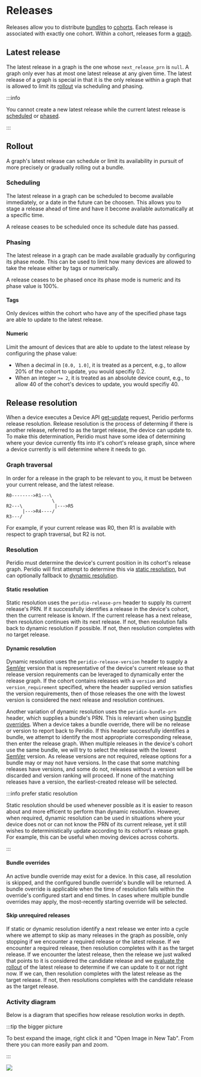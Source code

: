 # Releases

Releases allow you to distribute [bundles](/platform/reference/bundles.md) to [cohorts](/platform/reference/cohorts.md). Each release is associated with exactly one cohort. Within a cohort, releases form a [graph](/platform/reference/cohorts.md#release-graph).

## Latest release

The latest release in a graph is the one whose `next_release_prn` is `null`. A graph only ever has at most one latest release at any given time. The latest release of a graph is special in that it is the only release within a graph that is allowed to limit its [rollout](#rollout) via scheduling and phasing.

:::info

You cannot create a new latest release while the current latest release is [scheduled](#scheduling) or [phased](#phasing).

:::

## Rollout

A graph's latest release can schedule or limit its availability in pursuit of more precisely or gradually rolling out a bundle.

### Scheduling

The latest release in a graph can be scheduled to become available immediately, or a date in the future can be choosen. This allows you to stage a release ahead of time and have it become available automatically at a specific time.

A release ceases to be scheduled once its schedule date has passed.

### Phasing

The latest release in a graph can be made available gradually by configuring its phase mode. This can be used to limit how many devices are allowed to take the release either by tags or numerically.

A release ceases to be phased once its phase mode is numeric and its phase value is 100%.

#### Tags

Only devices within the cohort who have any of the specified phase tags are able to update to the latest release.

#### Numeric

Limit the amount of devices that are able to update to the latest release by configuring the phase value:

- When a decimal in `[0.0, 1.0]`, it is treated as a percent, e.g., to allow 20% of the cohort to update, you would specifiy 0.2.
- When an integer `>= 2`, it is treated as an absolute device count, e.g., to allow 40 of the cohort's devices to update, you would specifiy 40.

## Release resolution

When a device executes a Device API [get-update](/device-api#devices/operation/get-update) request, Peridio performs release resolution. Release resolution is the process of determing if there is another release, referred to as the target release, the device can update to. To make this determination, Peridio must have some idea of determining where your device currently fits into it's cohort's release graph, since where a device currently is will determine where it needs to go.

### Graph traversal

In order for a release in the graph to be relevant to you, it must be between your current release, and the latest release.

```
R0-------->R1---\
                 \
R2---\            |--->R5
      |--->R4----/
R3---/
```

For example, if your current release was R0, then R1 is available with respect to graph traversal, but R2 is not.

### Resolution

Peridio must determine the device's current position in its cohort's release graph. Peridio will first attempt to determine this via [static resolution](#static-resolution), but can optionally fallback to [dynamic resolution](#dynamic-resolution).

#### Static resolution

Static resolution uses the `peridio-release-prn` header to supply its current release's PRN. If it successfully identifies a release in the device's cohort, then the current release is known. If the current release has a next release, then resolution continues with its next release. If not, then resolution falls back to dynamic resolution if possible. If not, then resolution completes with no target release.

#### Dynamic resolution

Dynamic resolution uses the `peridio-release-version` header to supply a [SemVer](https://semver.org/) version that is representative of the device's current release so that release version requirements can be leveraged to dynamically enter the release graph. If the cohort contains releases with a `version` and `version_requirement` specified, where the header supplied version satisfies the version requirements, then of those releases the one with the lowest version is considered the next release and resolution continues.

Another variation of dynamic resolution uses the `peridio-bundle-prn` header, which supplies a bundle's PRN. This is relevant when using [bundle overrides](#bundle-overrides). When a device takes a bundle override, there will be no release or version to report back to Peridio. If this header successfully identifies a bundle, we attempt to identify the most appropriate corresponding release, then enter the release graph. When multiple releases in the device's cohort use the same bundle, we will try to select the release with the lowest [SemVer](https://semver.org/) version. As release versions are not required, release options for a bundle may or may not have versions. In the case that some matching releases have versions, and some do not, releases without a version will be discarded and version ranking will proceed. If none of the matching releases have a version, the earliest-created release will be selected.

:::info prefer static resolution

Static resolution should be used whenever possible as it is easier to reason about and more efficent to perform than dynamic resolution. However, when required, dynamic resolution can be used in situations where your device does not or can not know the PRN of its current release, yet it still wishes to deterministically update according to its cohort's release graph. For example, this can be useful when moving devices across cohorts.

:::

#### Bundle overrides

An active bundle override may exist for a device. In this case, all resolution is skipped, and the configured bundle override's bundle will be returned. A bundle override is applicable when the time of resolution falls within the override's configured start and end times. In cases where multiple bundle overrides may apply, the most-recently starting override will be selected.


#### Skip unrequired releases

If static or dynamic resolution identify a next release we enter into a cycle where we attempt to skip as many releases in the graph as possible, only stopping if we encounter a required release or the latest release. If we encounter a required release, then resolution completes with it as the target release. If we encounter the latest release, then the release we just walked that points to it is considered the candidate release and we [evaluate the rollout](#rollout) of the latest release to determine if we can update to it or not right now. If we can, then resolution completes with the latest release as the target release. If not, then resolutions completes with the candidate release as the target release.

### Activity diagram

Below is a diagram that specifies how release resolution works in depth.

:::tip the bigger picture

To best expand the image, right click it and "Open Image in New Tab". From there you can more easily pan and zoom.

:::

<img src="/img/release-resolution.png" width="auto" />
